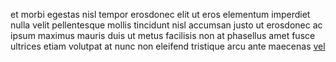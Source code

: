 et morbi egestas nisl tempor erosdonec elit ut eros elementum imperdiet nulla
velit pellentesque mollis tincidunt nisl accumsan justo ut erosdonec ac ipsum
maximus mauris duis ut metus facilisis non at phasellus amet fusce ultrices
etiam volutpat at nunc non eleifend tristique arcu ante maecenas
[vel](generated_webpages/nec8.md)